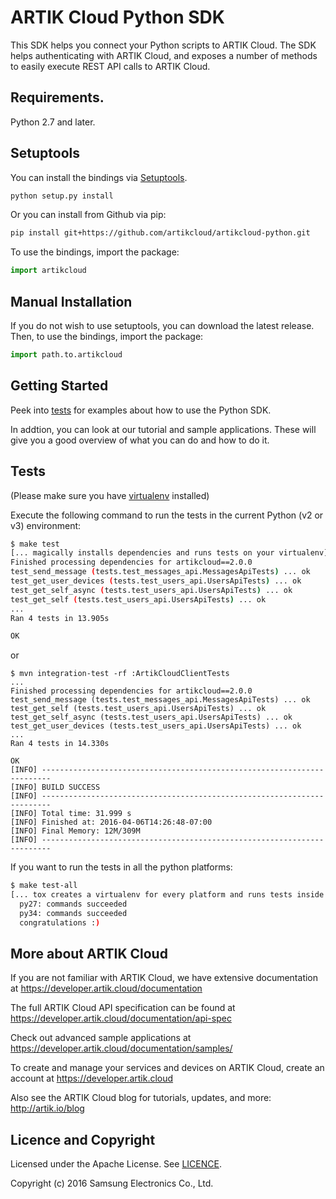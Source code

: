 ARTIK Cloud Python SDK
================

This SDK helps you connect your Python scripts to ARTIK Cloud. The SDK helps authenticating with ARTIK Cloud, and exposes a number of methods to easily execute REST API calls to ARTIK Cloud.

## Requirements.
Python 2.7 and later.

## Setuptools
You can install the bindings via [Setuptools](http://pypi.python.org/pypi/setuptools).

```sh
python setup.py install
```

Or you can install from Github via pip:

```sh
pip install git+https://github.com/artikcloud/artikcloud-python.git
```

To use the bindings, import the package:

```python
import artikcloud
```

## Manual Installation
If you do not wish to use setuptools, you can download the latest release.
Then, to use the bindings, import the package:

```python
import path.to.artikcloud
```

## Getting Started

Peek into [tests](https://github.com/artikcloud/artikcloud-python/tree/master/tests) for examples about how to use the Python SDK.

In addtion, you can look at our tutorial and sample applications. These will give you a good overview of what you can do and how to do it.

## Tests

(Please make sure you have [virtualenv](http://docs.python-guide.org/en/latest/dev/virtualenvs/) installed)

 Execute the following command to run the tests in the current Python (v2 or v3) environment:

```sh
$ make test
[... magically installs dependencies and runs tests on your virtualenv]
Finished processing dependencies for artikcloud==2.0.0
test_send_message (tests.test_messages_api.MessagesApiTests) ... ok
test_get_user_devices (tests.test_users_api.UsersApiTests) ... ok
test_get_self_async (tests.test_users_api.UsersApiTests) ... ok
test_get_self (tests.test_users_api.UsersApiTests) ... ok
...
Ran 4 tests in 13.905s

OK
```
or

```
$ mvn integration-test -rf :ArtikCloudClientTests
...
Finished processing dependencies for artikcloud==2.0.0
test_send_message (tests.test_messages_api.MessagesApiTests) ... ok
test_get_self (tests.test_users_api.UsersApiTests) ... ok
test_get_self_async (tests.test_users_api.UsersApiTests) ... ok
test_get_user_devices (tests.test_users_api.UsersApiTests) ... ok
...
Ran 4 tests in 14.330s

OK
[INFO] ------------------------------------------------------------------------
[INFO] BUILD SUCCESS
[INFO] ------------------------------------------------------------------------
[INFO] Total time: 31.999 s
[INFO] Finished at: 2016-04-06T14:26:48-07:00
[INFO] Final Memory: 12M/309M
[INFO] ------------------------------------------------------------------------
```
If you want to run the tests in all the python platforms:

```sh
$ make test-all
[... tox creates a virtualenv for every platform and runs tests inside of each]
  py27: commands succeeded
  py34: commands succeeded
  congratulations :)
```

More about ARTIK Cloud
-------------------------

If you are not familiar with ARTIK Cloud, we have extensive documentation at https://developer.artik.cloud/documentation

The full ARTIK Cloud API specification can be found at https://developer.artik.cloud/documentation/api-spec

Check out advanced sample applications at https://developer.artik.cloud/documentation/samples/

To create and manage your services and devices on ARTIK Cloud, create an account at https://developer.artik.cloud

Also see the ARTIK Cloud blog for tutorials, updates, and more: http://artik.io/blog

Licence and Copyright
---------------------

Licensed under the Apache License. See [LICENCE](https://github.com/artikcloud/artikcloud-python/blob/master/LICENSE).

Copyright (c) 2016 Samsung Electronics Co., Ltd.
